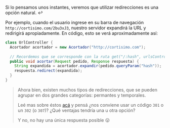 Si lo pensamos unos instantes, veremos que utilizar redirecciones es una opción natural. :leftwards_arrow_with_hook: 

Por ejemplo, cuando el usuario ingrese en su barra de navegación `http://cortisimo.com/2bu3xJ3`, nuestro servidor expandirá la URL y redirigirá apropiadamente. En código, esto se verá aproximadamente así: 

```java
class UrlController {
  Acortador acortador = new Acortador("http://cortisimo.com");
  
  // Recordemos que se corresponde con la ruta get("/:hash", urlsController::expandir);
  public void acortar(Request pedido, Response respuesta) {
    String expandida = acortador.expandir(pedido.queryParam("hash"));
    respuesta.redirect(expandida);
  }
}
```

> Ahora bien, existen muchos tipos de redirecciones, que se pueden agrupar en dos grandes categorías: permantes y temporales. 
> 
> Leé mas sobre éstos [acá](https://en.wikipedia.org/wiki/URL_redirection#HTTP_status_codes_3xx) y pensá ¿nos conviene usar un código `301` o un `302` (o `307`)? ¿Qué ventajas tendría una u otra opción?
> 
> Y no, no hay una única respuesta posible :stuck_out_tongue:



